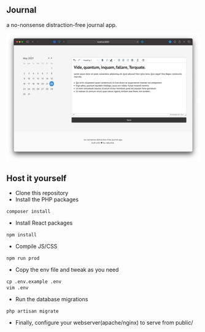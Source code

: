 ## Journal

a no-nonsense distraction-free journal app.

![image](screenshot.png)

## Host it yourself

- Clone this repository
- Install the PHP packages 
```shell script
composer install
```
- Install React packages
```shell script
npm install
```
- Compile JS/CSS
```shell script
npm run prod
```
- Copy the env file and tweak as you need
```shell script
cp .env.example .env
vim .env
```
- Run the database migrations
```shell script
php artisan migrate
```
- Finally, configure your webserver(apache/nginx) to serve from public/
